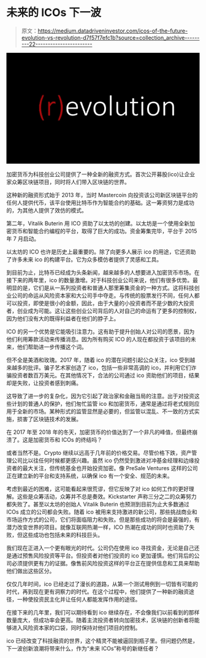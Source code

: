# 未来的 ICOs 下一波

> 原文：<https://medium.datadriveninvestor.com/icos-of-the-future-evolution-vs-revolution-d7f57f7efc1b?source=collection_archive---------22----------------------->

![](img/7aceb1b4ee2be5c70ea369449a68907c.png)

加密货币为科技创业公司提供了一种全新的融资方式。首次公开募股(ico)让企业家众筹区块链项目，同时将人们带入区块链的世界。

这种新的融资形式始于 2013 年，当时 Mastercoin 向投资该公司新区块链平台的任何人提供代币，该平台使用比特币作为智能合约的基础。这一筹资努力是成功的，为其他人提供了效仿的模式。

第二年，Vitalik Buterin 用 ICO 资助了以太坊的创建。以太坊是一个使用全新加密货币和智能合约编程的平台，取得了巨大的成功。资金筹集完毕，平台于 2015 年 7 月启动。

以太坊的 ICO 也许是历史上最重要的。除了向更多人展示 ico 的用途，它还资助了许多未来 ico 的构建平台。它为众多模仿者提供了灵感和工具。

到目前为止，比特币已经成为头条新闻，越来越多的人想要进入加密货币市场。在接下来的两年里，ico 的数量激增。对于科技创业公司来说，他们有很多优势。最明显的是，它们是从一系列投资者和普通人那里筹集资金的一种方式。这将科技创业公司的命运从风险资本家和大公司手中夺走。与传统的股票发行不同，任何人都可以投资，即使是很小的金额，因此，由于大量的小投资者而不是少数的大投资者，创业成为可能。这让这些创业公司背后的人对自己的命运有了更多的控制权，因为他们没有大的既得利益者在他们的脖子上。

ICO 的另一个优势是它能吸引注意力。这有助于提升创始人对公司的愿景，因为他们利用筹款活动来传播消息。因为所有购买 ICO 的人现在都投资于该项目的未来，他们帮助进一步传播这个词。

但不全是美酒和玫瑰。2017 年，随着 ico 的潜在问题引起公众关注，ico 受到越来越多的批评。骗子艺术家创造了 ico，包括一些非常高调的 ico，并利用它们诈骗投资者数百万美元。在其他情况下，合法的公司通过 ico 资助他们的项目，结果却是失败，让投资者感到刺痛。

这导致了进一步的复杂化，因为它引起了政治家和金融当局的注意。出于对投资这些计划的普通人的保护，他们匆忙监管 ico 和加密货币，通常是通过将老式规则应用于全新的市场。某种形式的监管显然是必要的，但监管以混乱、不一致的方式实施，损害了区块链技术的发展。

在 2017 年至 2018 年的冬天，加密货币的价值达到了一个非凡的峰值，但最终崩溃了。这是加密货币和 ICOs 的终结吗？

或者当然不是。Crypto 继续以远高于几年前的价格交易。尽管价格下跌，资产管理公司比以往任何时候都更感兴趣。虽然 ico 仍然受到激进对冲基金经理和边缘投资者的最大关注，但传统基金也开始投资加密。像 PreSale Ventures 这样的公司正在建立新的平台和支持系统，以确保 ico 有一个安全、规范的未来。

考虑到最近的困难，这可能看起来很荒谬，但它反映了对 ico 如何工作的更好理解。这些是众筹活动，众筹并不总是奏效。Kickstarter 声称三分之二的众筹努力都失败了。甚至以太坊的创始人 Vitalik Buterin 也预测到目前为止大多数通过 ICOs 成立的公司都会失败。随着 ico 被用来支持激进的新公司，那些挑战商业和市场运作方式的公司，它们将面临阻力和失败。但是那些成功的将会是最强的，有潜力改变世界的项目。就像互联网热潮一样，ICO 热潮在成功的同时也资助了失败，但这些成功也包括未来的科技巨头。

我们现在正进入一个更有眼光的时代。公司仍在使用 ico 寻找资金，无论是自己还是通过预售风险投资等平台。但投资者对他们投资的 ico 更加谨慎。他们背后的公司必须提供更有力的证据。像售前风险投资这样的平台正在提供信息和工具来帮助他们做出这些区分。

仅仅几年时间，ico 已经走过了漫长的道路，从第一个测试用例到一切皆有可能的时代，再到现在更有洞察力的时代。在这个过程中，他们提供了一种新的融资途径，一种使投资民主化并让任何人都能发挥作用的途径。

在接下来的几年里，我们可以期待看到 ico 继续存在，不会像我们以前看到的那样数量庞大，但成功率会更高。随着主流投资者转向加密技术，区块链的创新者将能够进入风险资本家的口袋，同时保持对他们项目的控制。

ico 已经改变了科技融资的世界，这个精灵不能被逼回到瓶子里。但问题仍然是，下一波创新浪潮将带来什么，作为“未来 ICOs”称号的新继任者？